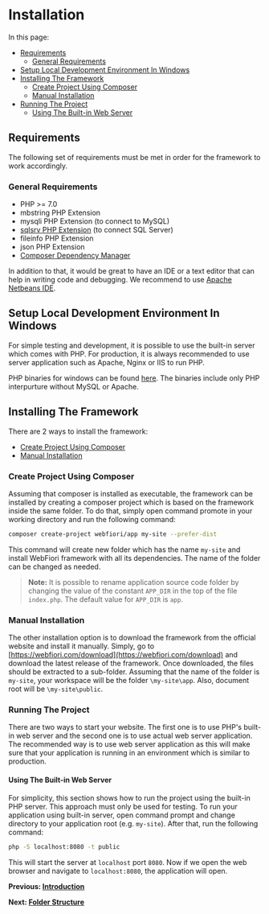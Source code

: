 # Installation
In this page:
* [Requirements](#requirements)
  * [General Requirements](#general-requirements)
* [Setup Local Development Environment In Windows](#setup-local-development-environment-in-windows)
* [Installing The Framework](#installing-the-framework)
    * [Create Project Using Composer](#create-project-using-composer)
    * [Manual Installation](#manual-installation)
* [Running The Project](#running-the-project)
    * [Using The Built-in Web Server](#using-the-built-in-web-server) 

## Requirements

The following set of requirements must be met in order for the framework to work accordingly.

### General Requirements

* PHP >= 7.0
* mbstring PHP Extension
* mysqli PHP Extension (to connect to MySQL)
* [sqlsrv PHP Extension](https://learn.microsoft.com/en-us/iis/application-frameworks/install-and-configure-php-on-iis/install-the-sql-server-driver-for-php) (to connect SQL Server)
* fileinfo PHP Extension
* json PHP Extension
* [Composer Dependency Manager](https://getcomposer.org/download/)

In addition to that, it would be great to have an IDE or a text editor that can help in writing code and debugging. We recommend to use [Apache Netbeans IDE](https://netbeans.apache.org/). 

## Setup Local Development Environment In Windows
For simple testing and development, it is possible to use the built-in server which comes with PHP. For production, it is always recommended to use server application such as Apache, Nginx or IIS to run PHP.

PHP binaries for windows can be found [here](https://windows.php.net/download). The binaries include only PHP interpurture without MySQL or Apache.

## Installing The Framework

There are 2 ways to install the framework:
* [Create Project Using Composer](#create-project-using-composer)
* [Manual Installation](#manual-installation)

### Create Project Using Composer

Assuming that composer is installed as executable, the framework can be installed by creating a composer project which is based on the framework inside the same folder. To do that, simply open command promote in your working directory and run the following command:
``` bash
composer create-project webfiori/app my-site --prefer-dist
```
This command will create new folder which has the name `my-site` and install WebFiori framework with all its dependencies. The name of the folder can be changed as needed.

> **Note:** It is possible to rename application source code folder by changing the value of the constant `APP_DIR` in the top of the file `index.php`. The default value for `APP_DIR` is `app`.

### Manual Installation

The other installation option is to download the framework from the official website and install it manually. Simply, go to [https://webfiori.com/download](https://webfiori.com/download) and download the latest release of the framework. Once downloaded, the files should be extracted to a sub-folder. Assuming that the name of the folder is `my-site`, your workspace will be the folder `\my-site\app`. Also, document root will be `\my-site\public`.

### Running The Project

There are two ways to start your website. The first one is to use PHP's built-in web server and the second one is to use actual web server application. The recommended way is to use web server application as this will make sure that your application is running in an environment which is similar to production.


#### Using The Built-in Web Server
For simplicity, this section shows how to run the project using the built-in PHP server. This approach must only be used for testing. To run your application using built-in server, open command prompt and change directory to your application root (e.g. `my-site`). After that, run the following command:
``` bash
php -S localhost:8080 -t public
```
This will start the server at `localhost` port `8080`. Now if we open the web browser and navigate to `localhost:8080`, the application will open.


**Previous: [Introduction](learn/introduction)**

**Next: [Folder Structure](learn/folder-structure)**


